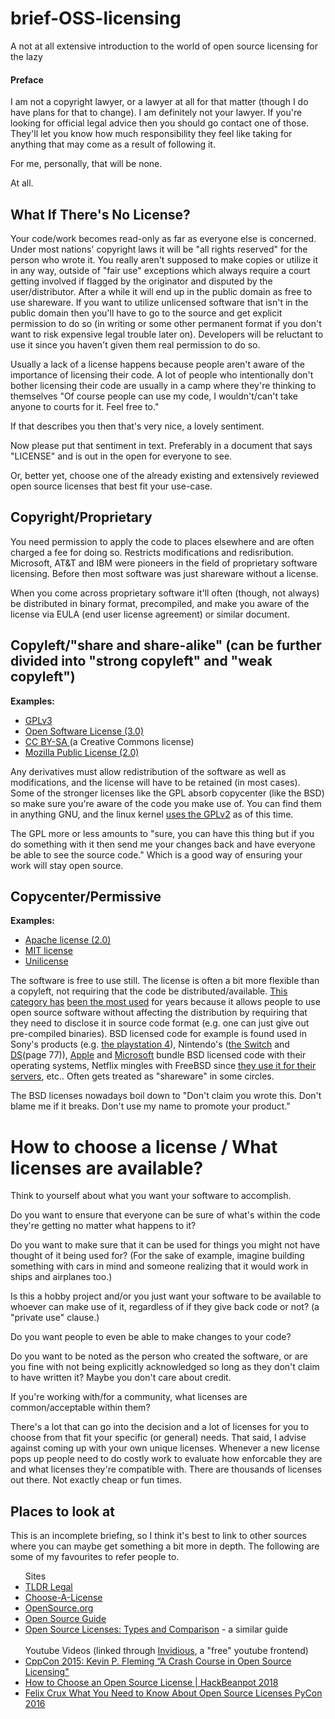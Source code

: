# brief-OSS-licensing
A not at all extensive introduction to the world of open source licensing for the lazy

#### Preface
I am not a copyright lawyer, or a lawyer at all for that matter (though I do have plans for that to change). I am definitely not your lawyer. If you're looking for official legal advice then you should go contact one of those. They'll let you know how much responsibility they feel like taking for anything that may come as a result of following it. 

For me, personally, that will be none.

At all.

## What If There's No License?

Your code/work becomes read-only as far as everyone else is concerned. Under most nations' copyright laws it will be "all rights reserved" for the person who wrote it. You really aren't supposed to make copies or utilize it in any way, outside of "fair use" exceptions which always require a court getting involved if flagged by the originator and disputed by the user/distributor. After a while it will end up in the public domain as free to use shareware. If you want to utilize unlicensed software that isn't in the public domain then you'll have to go to the source and get explicit permission to do so (in writing or some other permanent format if you don't want to risk expensive legal trouble later on). Developers will be reluctant to use it since you haven't given them real permission to do so. 

Usually a lack of a license happens because people aren't aware of the importance of licensing their code. A lot of people who intentionally don't bother licensing their code are usually in a camp where they're thinking to themselves "Of course people can use my code, I wouldn't/can't take anyone to courts for it. Feel free to."

If that describes you then that's very nice, a lovely sentiment.

Now please put that sentiment in text. Preferably in a document that says "LICENSE" and is out in the open for everyone to see.

Or, better yet, choose one of the already existing and extensively reviewed open source licenses that best fit your use-case.

## Copyright/Proprietary

You need permission to apply the code to places elsewhere and are often charged a fee for doing so. Restricts modifications and redisribution. Microsoft, AT&T and IBM were pioneers in the field of proprietary software licensing. Before then most software was just shareware without a license.

When you come across proprietary software it'll often (though, not always) be distributed in binary format, precompiled, and make you aware of the license via EULA (end user license agreement) or similar document.

## Copyleft/"share and share-alike" (can be further divided into "strong copyleft" and "weak copyleft") 
<strong>Examples:</strong>
<ul>  
  <li><a href="https://tldrlegal.com/license/gnu-general-public-license-v3-(gpl-3)">GPLv3</a></li>
  <li><a href="https://tldrlegal.com/license/open-software-licence-3.0">Open Software License (3.0)</a></li>
  <li><a href="https://creativecommons.org/licenses/by-sa/2.0/legalcode">CC BY-SA </a>(a Creative Commons license)</li>
  <li><a href="https://tldrlegal.com/license/mozilla-public-license-2.0-(mpl-2)">Mozilla Public License (2.0)</a></li>
</ul>

Any derivatives must allow redistribution of the software as well as modifications, and the license will have to be retained (in most cases). Some of the stronger licenses like the GPL absorb copycenter (like the BSD) so make sure you're aware of the code you make use of. You can find them in anything GNU, and the linux kernel [uses the GPLv2](https://www.kernel.org/doc/html/v4.16/process/license-rules.html) as of this time.

The GPL more or less amounts to "sure, you can have this thing but if you do something with it then send me your changes back and have everyone be able to see the source code." Which is a good way of ensuring your work will stay open source.

## Copycenter/Permissive
<strong>Examples:</strong> 
<ul>
  <li><a href="https://tldrlegal.com/license/bsd-2-clause-license-(freebsd)>BSD 2-Clause</a></li>
  <li><a href="https://tldrlegal.com/license/apache-license-2.0-(apache-2.0)">Apache license (2.0)</a></li>
  <li><a href="https://tldrlegal.com/license/mit-license">MIT license</a></li>
  <li><a href="https://unlicense.org/">Unilicense</a></li>
</ul>

The software is free to use still. The license is often a bit more flexible than a copyleft, not requiring that the code be distributed/available. [This category has](https://resources.whitesourcesoftware.com/blog-whitesource/open-source-licenses-trends-and-predictions) [been the most used](https://resources.whitesourcesoftware.com/blog-whitesource/top-10-open-source-software-licenses-of-2016-and-key-trends) for years because it allows people to use open source software without affecting the distribution by requiring that they need to disclose it in source code format (e.g. one can just give out pre-compiled binaries). BSD licensed code for example is found used in Sony's products (e.g. [the playstation 4](https://doc.dl.playstation.net/doc/ps4-oss/index.html)), Nintendo's ([the Switch](https://wololo.net/wagic/wp-content/uploads/2017/03/nintendo_switch_freebsd_hack.jpg) and [DS](https://www.nintendo.com/consumer/downloads/manual-nintendo-2ds-operations-english.pdf)(page 77)), [Apple](https://developer.apple.com/library/archive/documentation/MacOSX/Conceptual/OSX_Technology_Overview/SystemTechnology/SystemTechnology.html#//apple_ref/doc/uid/TP40001067-CH207-BCICAIFJ) and [Microsoft](https://lwn.net/Articles/245805/) bundle BSD licensed code with their operating systems, Netflix mingles with FreeBSD since [they use it for their servers](https://invidious.snopyta.org/watch?v=vcyQBup-Gto), etc.. Often gets treated as "shareware" in some circles.

The BSD licenses nowadays boil down to "Don't claim you wrote this. Don't blame me if it breaks. Don't use my name to promote your product."

# How to choose a license / What licenses are available?
Think to yourself about what you want your software to accomplish. 

Do you want to ensure that everyone can be sure of what's within the code they're getting no matter what happens to it? 

Do you want to make sure that it can be used for things you might not have thought of it being used for? (For the sake of example, imagine building something with cars in mind and someone realizing that it would work in ships and airplanes too.)

Is this a hobby project and/or you just want your software to be available to whoever can make use of it, regardless of if they give back code or not? (a "private use" clause.)

Do you want people to even be able to make changes to your code?

Do you want to be noted as the person who created the software, or are you fine with not being explicitly acknowledged so long as they don't claim to have written it? Maybe you don't care about credit. 

If you're working with/for a community, what licenses are common/acceptable within them?

There's a lot that can go into the decision and a lot of licenses for you to choose from that fit your specific (or general) needs.
That said, I advise against coming up with your own unique licenses. Whenever a new license pops up people need to do costly work to evaluate how enforcable they are and what licenses they're compatible with. There are thousands of licenses out there. Not exactly cheap or fun times.

## Places to look at
This is an incomplete briefing, so I think it's best to link to other sources where you can maybe get something a bit more in depth. The following are some of my favourites to refer people to.
<ul>
  <lh>Sites</lh>
  <li><a href="https://tldrlegal.com/">TLDR Legal</a></li>
  <li><a href="https://choosealicense.com/">Choose-A-License</a></li>
  <li><a href="https://opensource.org/licenses">OpenSource.org</a></li>
  <li><a href="https://opensource.guide/legal/">Open Source Guide</a></li>
  <li><a href="https://snyk.io/learn/open-source-licenses/">Open Source Licenses: Types and Comparison</a> - a similar guide</li>
  <br/><lh>Youtube Videos (linked through <a href="https://github.com/iv-org/invidious">Invidious</a>, a "free" youtube frontend)</lh>
  <li><a href="https://invidious.snopyta.org/watch?v=cJIi-hIlCQM">CppCon 2015: Kevin P. Fleming “A Crash Course in Open Source Licensing"</a></li>
  <li><a href="https://invidious.snopyta.org/watch?v=OnmWFxlG2GA">How to Choose an Open Source License | HackBeanpot 2018</a></li>
  <li><a href="https://invidious.snopyta.org/watch?v=9kGrKBOytYM">Felix Crux What You Need to Know About Open Source Licenses PyCon 2016</a></li>
</ul>
